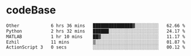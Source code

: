 # codeBase
<!--START_SECTION:waka-->

```txt
Other            6 hrs 36 mins   ███████████████▓░░░░░░░░░   62.66 %
Python           2 hrs 32 mins   ██████░░░░░░░░░░░░░░░░░░░   24.17 %
MATLAB           1 hr 10 mins    ██▓░░░░░░░░░░░░░░░░░░░░░░   11.17 %
Ezhil            11 mins         ▒░░░░░░░░░░░░░░░░░░░░░░░░   01.87 %
ActionScript 3   0 secs          ░░░░░░░░░░░░░░░░░░░░░░░░░   00.12 %
```

<!--END_SECTION:waka-->

